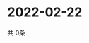 # 2022-02-22
  共 0条

  <!-- BEGIN -->
  <!-- 最后更新时间Tue Feb 22 2022 13:11:34 GMT+0000 (Coordinated Universal Time) -->
  
  <!-- END -->
  
  